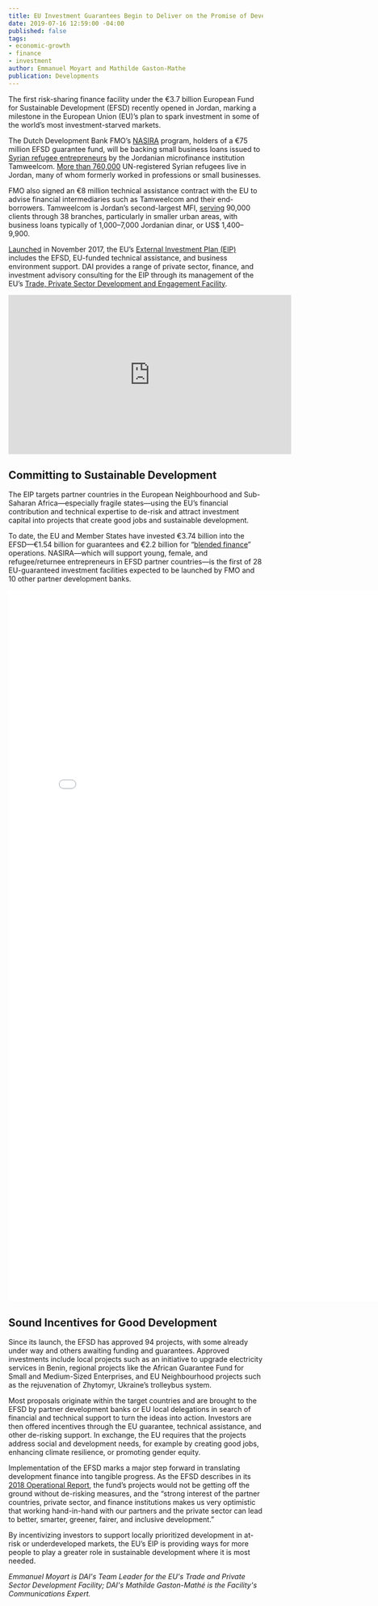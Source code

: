 ```yaml
---
title: EU Investment Guarantees Begin to Deliver on the Promise of Development Finance
date: 2019-07-16 12:59:00 -04:00
published: false
tags:
- economic-growth
- finance
- investment
author: Emmanuel Moyart and Mathilde Gaston-Mathe
publication: Developments
---
```


The first risk-sharing finance facility under the €3.7 billion European Fund for Sustainable Development (EFSD) recently opened in Jordan, marking a milestone in the European Union (EU)’s plan to spark investment in some of the world’s most investment-starved markets.




The Dutch Development Bank FMO’s [NASIRA](http://www.nasira.info/) program, holders of a €75 million EFSD guarantee fund, will be backing small business loans issued to [Syrian refugee entrepreneurs](https://www.fmo.nl/news-detail/5965ffec-4d69-47ee-892b-3167b5ecd523/fmo-launches-first-risk-sharing-facility-for-syrian-refugees-in-jordan) by the Jordanian microfinance institution Tamweelcom. [More than 760,000](https://reliefweb.int/sites/reliefweb.int/files/resources/68302.pdf) UN-registered Syrian refugees live in Jordan, many of whom formerly worked in professions or small businesses. 

FMO also signed an €8 million technical assistance contract with the EU to advise financial intermediaries such as Tamweelcom and their end-borrowers. Tamweelcom is Jordan’s second-largest MFI, [serving](https://www.fmo.nl/news-detail/5965ffec-4d69-47ee-892b-3167b5ecd523/fmo-launches-first-risk-sharing-facility-for-syrian-refugees-in-jordan) 90,000 clients through 38 branches, particularly in smaller urban areas, with business loans typically of 1,000–7,000 Jordanian dinar, or US$ 1,400–9,900.

[Launched](https://dai-global-developments.com/articles/eu-launches-26-billion-fund-to-attract-investment-in-the-european-neighbourhood-and-africas-fragile-states) in November 2017, the EU’s [External Investment Plan (EIP)](https://ec.europa.eu/commission/eu-external-investment-plan_en) includes the EFSD, EU-funded technical assistance, and business environment support. DAI provides a range of private sector, finance, and investment advisory consulting for the EIP through its management of the EU’s [Trade, Private Sector Development and Engagement Facility](https://www.dai.com/our-work/projects/worldwide-trade-private-sector-development-and-engagement-and-regional-integration-facility).

<iframe width="560" height="315" src="https://www.youtube.com/embed/sNhFHnEa8hA" frameborder="0" allow="accelerometer; autoplay; encrypted-media; gyroscope; picture-in-picture" allowfullscreen></iframe>

## Committing to Sustainable Development 

The EIP targets partner countries in the European Neighbourhood and Sub-Saharan Africa—especially fragile states—using the EU’s financial contribution and technical expertise to de-risk and attract investment capital into projects that create good jobs and sustainable development.

To date, the EU and Member States have invested €3.74 billion into the EFSD—€1.54 billion for guarantees and €2.2 billion for “[blended finance](https://ec.europa.eu/europeaid/policies/innovative-financial-instruments-blending_en)” operations. NASIRA—which will support young, female, and refugee/returnee entrepreneurs in EFSD partner countries—is the first of 28 EU-guaranteed investment facilities expected to be launched by FMO and 10 other partner development banks.
 
<iframe src="//my.visme.co/embed/0104wn69-european-fund-for-sustainable-development" height="1407" width="800" style="border: 0px;" webkitAllowFullScreen mozallowfullscreen allowFullScreen></iframe>

## Sound Incentives for Good Development

Since its launch, the EFSD has approved 94 projects, with some already under way and others awaiting funding and guarantees. Approved investments include local projects such as an initiative to upgrade electricity services in Benin, regional projects like the African Guarantee Fund for Small and Medium-Sized Enterprises, and EU Neighbourhood projects such as the rejuvenation of Zhytomyr, Ukraine’s trolleybus system. 

Most proposals originate within the target countries and are brought to the EFSD by partner development banks or EU local delegations in search of financial and technical support to turn the ideas into action. Investors are then offered incentives through the EU guarantee, technical assistance, and other de-risking support. In exchange, the EU requires that the projects address social and development needs, for example by creating good jobs, enhancing climate resilience, or promoting gender equity.

<script id="infogram_0__/wT6B85nAU0m924g72Gmx" title="TSPD EIP Final" src="https://e.infogram.com/js/dist/embed.js?KmO" type="text/javascript"></script>
Implementation of the EFSD marks a major step forward in translating development finance into tangible progress. As the EFSD describes in its [2018 Operational Report](https://ec.europa.eu/commission/sites/beta-political/files/eip_operational_report.pdf), the fund’s projects would not be getting off the ground without de-risking measures, and the “strong interest of the partner countries, private sector, and finance institutions makes us very optimistic that working hand-in-hand with our partners and the private sector can lead to better, smarter, greener, fairer, and inclusive development.” 

By incentivizing investors to support locally prioritized development in at-risk or underdeveloped markets, the EU’s EIP is providing ways for more people to play a greater role in sustainable development where it is most needed.

*Emmanuel Moyart is DAI's Team Leader for the EU's Trade and Private Sector Development Facility; DAI's Mathilde Gaston-Mathé is the Facility's Communications Expert.*